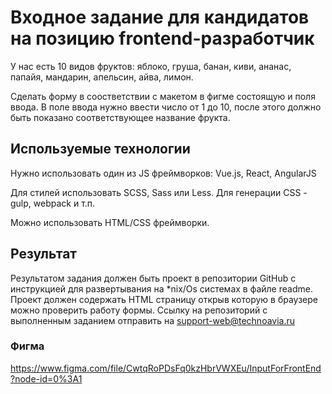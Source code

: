 # Входное задание для кандидатов на позицию frontend-разработчик
У нас есть 10 видов фруктов: яблоко, груша, банан, киви, ананас, папайя, мандарин, апельсин, айва, лимон.

Сделать форму в соостветствии с макетом в фигме состоящую и поля ввода. В поле ввода нужно ввести число от 1 до 10, после этого должно быть показано соответствующее название фрукта.

## Используемые технологии

Нужно использовать один из JS фреймворков: Vue.js, React, AngularJS

Для стилей использовать SCSS, Sass или Less. Для генерации CSS - gulp, webpack и т.п.

Можно использовать HTML/CSS фреймворки.

## Результат

Результатом задания должен быть проект в репозитории GitHub с инструкцией для развертывания на *nix/Os системах в файле readme.
Проект должен содержать HTML страницу открыв которую в браузере можно проверить работу формы.
Ссылку на репозиторий с выполненным заданием отправить на support-web@technoavia.ru

### Фигма

https://www.figma.com/file/CwtqRoPDsFq0kzHbrVWXEu/InputForFrontEnd?node-id=0%3A1
